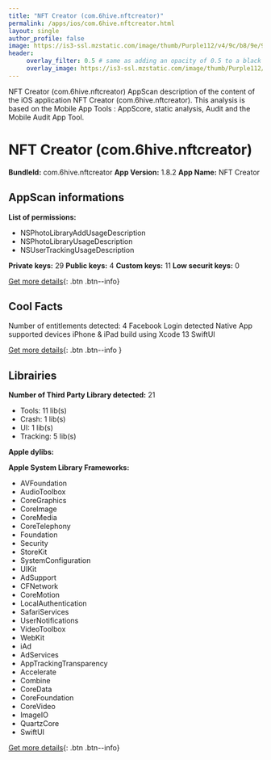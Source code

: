 ```yaml
---
title: "NFT Creator (com.6hive.nftcreator)"
permalink: /apps/ios/com.6hive.nftcreator.html
layout: single
author_profile: false
image: https://is3-ssl.mzstatic.com/image/thumb/Purple112/v4/9c/b8/9e/9cb89ec4-3488-b891-bf48-eac1c895d131/AppIcon-0-1x_U007emarketing-0-7-0-sRGB-85-220.png/512x512bb.jpg
header: 
     overlay_filter: 0.5 # same as adding an opacity of 0.5 to a black background
     overlay_image: https://is3-ssl.mzstatic.com/image/thumb/Purple112/v4/9c/b8/9e/9cb89ec4-3488-b891-bf48-eac1c895d131/AppIcon-0-1x_U007emarketing-0-7-0-sRGB-85-220.png/512x512bb.jpg
---
```

NFT Creator (com.6hive.nftcreator) AppScan description of the content of the iOS application NFT Creator (com.6hive.nftcreator). This analysis is based on the Mobile App Tools : AppScore, static analysis, Audit and the Mobile Audit App Tool.

# NFT Creator (com.6hive.nftcreator)

**BundleId:** com.6hive.nftcreator
**App Version:** 1.8.2
**App Name:** NFT Creator


## AppScan informations 

**List of permissions:** 
- NSPhotoLibraryAddUsageDescription
- NSPhotoLibraryUsageDescription
- NSUserTrackingUsageDescription
  
  
**Private keys:** 29
**Public keys:** 4
**Custom keys:** 11
**Low securit keys:** 0
  
[Get more details](/pricing.html){: .btn .btn--info}

## Cool Facts

Number of entitlements detected: 4
Facebook Login detected
Native App
supported devices iPhone & iPad
build using Xcode 13
SwiftUI
  
[Get more details](/pricing.html){: .btn .btn--info }

## Librairies 
**Number of Third Party Library detected:** 21
- Tools: 11 lib(s)
- Crash: 1 lib(s)
- UI: 1 lib(s)
- Tracking: 5 lib(s)


**Apple dylibs:**


**Apple System Library Frameworks:**
- AVFoundation
- AudioToolbox
- CoreGraphics
- CoreImage
- CoreMedia
- CoreTelephony
- Foundation
- Security
- StoreKit
- SystemConfiguration
- UIKit
- AdSupport
- CFNetwork
- CoreMotion
- LocalAuthentication
- SafariServices
- UserNotifications
- VideoToolbox
- WebKit
- iAd
- AdServices
- AppTrackingTransparency
- Accelerate
- Combine
- CoreData
- CoreFoundation
- CoreVideo
- ImageIO
- QuartzCore
- SwiftUI


  
[Get more details](/pricing.html){: .btn .btn--info}

